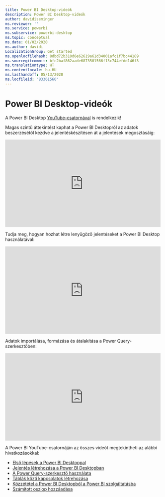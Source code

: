 ```yaml
---
title: Power BI Desktop-videók
description: Power BI Desktop-videók
author: davidiseminger
ms.reviewer: ''
ms.service: powerbi
ms.subservice: powerbi-desktop
ms.topic: conceptual
ms.date: 01/02/2020
ms.author: davidi
LocalizationGroup: Get started
ms.openlocfilehash: 8dbd72b310d6e62619a61d34001afc1f7bc44189
ms.sourcegitcommit: bfc2baf862aade6873501566f13c744efdd146f3
ms.translationtype: HT
ms.contentlocale: hu-HU
ms.lasthandoff: 05/13/2020
ms.locfileid: "83361566"
---
```

# <a name="power-bi-desktop-videos"></a>Power BI Desktop-videók

A Power BI Desktop [YouTube-csatornával](https://www.youtube.com/playlist?list=PL1N57mwBHtN2q1WbU5O29rrn_A0lkVv9p) is rendelkezik!

Magas szintű áttekintést kaphat a Power BI Desktopról az adatok beszerzésétől kezdve a jelentéskészítésen át a jelentések megosztásáig: 

<iframe width="500" height="281" src="https://www.youtube.com/embed/Qgam9M8I0xA" frameborder="0" allowfullscreen></iframe>

Tudja meg, hogyan hozhat létre lenyűgöző jelentéseket a Power BI Desktop használatával:

<iframe width="500" height="281" src="https://www.youtube.com/embed/IMAsitQ2cAc" frameborder="0" allowfullscreen></iframe> 

Adatok importálása, formázása és átalakítása a Power Query-szerkesztőben:

<iframe width="500" height="281" src="https://www.youtube.com/embed/ByIUx-HmQbw" frameborder="0" allowfullscreen></iframe> 

A Power BI YouTube-csatornáján az összes videót megtekintheti az alábbi hivatkozásokkal:

- [Első lépések a Power BI Desktoppal](https://www.youtube.com/watch?v=Qgam9M8I0xA)
- [Jelentés létrehozása a Power BI Desktopban](https://www.youtube.com/watch?v=IMAsitQ2cAc)
- [A Power Query-szerkesztő használata](https://www.youtube.com/watch?v=ByIUx-HmQbw)
- [Táblák közti kapcsolatok létrehozása](https://www.youtube.com/watch?v=fVW4MCr0APA)
- [Közzététel a Power BI Desktopból a Power BI szolgáltatásba](https://www.youtube.com/watch?v=ObwsFdC9e94)
- [Számított oszlop hozzáadása](https://www.youtube.com/watch?v=62mLfiNcqVM)
